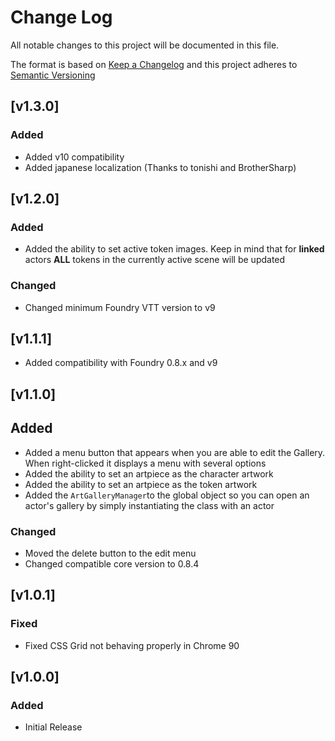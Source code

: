 # Change Log

All notable changes to this project will be documented in this file.

The format is based on [Keep a Changelog](http://keepachangelog.com/) and this project adheres to [Semantic Versioning](http://semver.org/)

<!--
## [Unreleased]

### Added

### Changed

### Deprecated

### Removed

### Fixed

### Security
-->

## [v1.3.0]

### Added

- Added v10 compatibility
- Added japanese localization (Thanks to tonishi and BrotherSharp)

## [v1.2.0]

### Added

- Added the ability to set active token images. Keep in mind that for **linked** actors **ALL** tokens in the currently active scene will be updated

### Changed

- Changed minimum Foundry VTT version to v9

## [v1.1.1]

- Added compatibility with Foundry 0.8.x and v9

## [v1.1.0]

## Added

- Added a menu button that appears when you are able to edit the Gallery. When right-clicked it displays a menu with several options
- Added the ability to set an artpiece as the character artwork
- Added the ability to set an artpiece as the token artwork
- Added the `ArtGalleryManager`to the global object so you can open an actor's gallery by simply instantiating the class with an actor

### Changed

- Moved the delete button to the edit menu
- Changed compatible core version to 0.8.4

## [v1.0.1]

### Fixed

- Fixed CSS Grid not behaving properly in Chrome 90

## [v1.0.0]

### Added

- Initial Release

